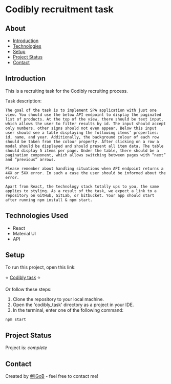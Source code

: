 # Codibly recruitment task

## About
* [Introduction](#introduction)
* [Technologies](#technologies-used)
* [Setup](#setup)
* [Project Status](#project-status)
* [Contact](#contact)


## Introduction
This is a recruiting task for the Codibly recruiting process.

Task description:

```
The goal of the task is to implement SPA application with just one view. You should use the below API endpoint to display the paginated list of products. At the top of the view, there should be text input, which allows the user to filter results by id. The input should accept only numbers, other signs should not even appear. Below this input user should see a table displaying the following items’ properties: id, name, and year. Additionally, the background colour of each row should be taken from the colour property. After clicking on a row a modal should be displayed and should present all item data. The table should display 5 items per page. Under the table, there should be a pagination component, which allows switching between pages with “next” and “previous” arrows.

Please remember about handling situations when API endpoint returns a 4XX or 5XX error. In such a case the user should be informed about the error.

Apart from React, the technology stack totally ups to you, the same applies to styling. As a result of the task, we expect a link to a repository on GitHub, GitLab, or bitbucket. Your app should start after running npm install & npm start.
```


## Technologies Used
* React
* Material UI
* API

## Setup
To run this project, open this link:

⭐ <a href="https://igobb.github.io/codibly_task//">Codibly task</a> ⭐

Or follow these steps:

1. Clone the repository to your local machine.
2. Open the 'codibly_task' directory as a project in your IDE.
3. In the terminal, enter one of the following command:

```
npm start
```

## Project Status
Project is: _complete_


## Contact
Created by [@IGoB](https://igobb-portfolio.netlify.app/) - feel free to contact me!
